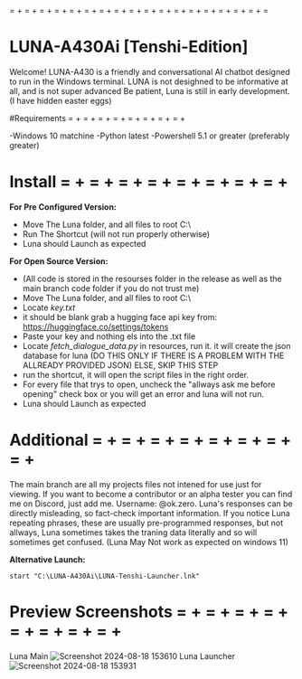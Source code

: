 = + = + = + = + = + = + = + = + = + = + = + = + = + = + = + = + = + =
# LUNA-A430Ai [Tenshi-Edition]

Welcome! LUNA-A430 is a friendly and conversational AI chatbot designed to run in the Windows terminal. LUNA is not desighned to be informative at all, and is not super advanced Be patient, Luna is still in early development. (I have hidden easter eggs)

#Requirements = + = + = + = + = + = + = + = + 

-Windows 10 matchine 
-Python latest 
-Powershell 5.1 or greater (preferably greater)

# Install = + = + = + = + = + = + = + = + 

**For Pre Configured Version:**
- Move The Luna folder, and all files to root C:\
- Run The Shortcut (will not run properly otherwise)
- Luna should Launch as expected

**For Open Source Version:**
- (All code is stored in the resourses folder in the release as well as the main branch code folder if you do not trust me)
- Move The Luna folder, and all files to root C:\
- Locate *key.txt*
- it should be blank grab a hugging face api key from: https://huggingface.co/settings/tokens
- Paste your key and nothing els into the .txt file
- Locate *fetch_dialogue_data.py* in resources, run it. it will create the json database for luna (DO THIS ONLY IF THERE IS A PROBLEM WITH THE ALLREADY PROVIDED JSON) ELSE, SKIP THIS STEP
- run the shortcut, it will open the script files in the right order.
- For every file that trys to open, uncheck the "allways ask me before opening" check box or you will get an error and luna will not run.
- Luna should Launch as expected

# Additional = + = + = + = + = + = + = + = + 
The main branch are all my projects files not intened for use just for viewing. If you want to become a contributor or an alpha tester you can find me on Discord, just add me. Username: @ok.zero. Luna's responses can be directly misleading, so fact-check important information. If you notice Luna repeating phrases, these are usually pre-programmed responses, but not allways, Luna sometimes takes the traning data literally and so will sometimes get confused. (Luna May Not work as expected on windows 11)

**Alternative Launch:**

```start "C:\LUNA-A430Ai\LUNA-Tenshi-Launcher.lnk" ```

# Preview Screenshots = + = + = + = + = + = + = + = + 
Luna Main
![Screenshot 2024-08-18 153610](https://github.com/user-attachments/assets/eb9e05fb-e345-4102-a1bc-ed978b8cfcad)
Luna Launcher
![Screenshot 2024-08-18 153931](https://github.com/user-attachments/assets/dcb3d47b-597c-4d18-af50-bb506935e691)

